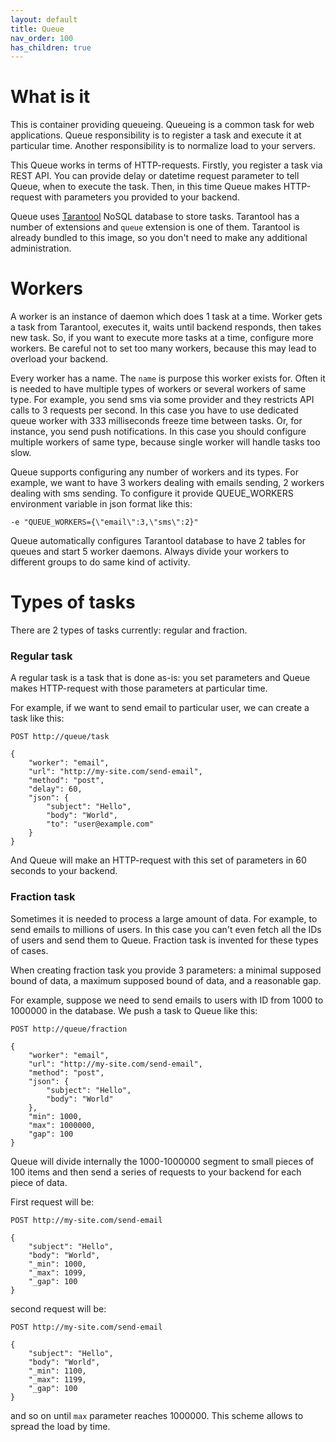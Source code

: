 ```yaml
---
layout: default
title: Queue
nav_order: 100
has_children: true
---
```


What is it
==========

This is container providing queueing.
Queueing is a common task for web applications.
Queue responsibility is to register a task and execute it at particular time.
Another responsibility is to normalize load to your servers.

This Queue works in terms of HTTP-requests. Firstly, you register a task via REST API.
You can provide delay or datetime request parameter to tell Queue, when to execute the task.
Then, in this time Queue makes HTTP-request with parameters you provided to your backend.

Queue uses [Tarantool](https://www.tarantool.io/) NoSQL database to store tasks.
Tarantool has a number of extensions and `queue` extension is one of them.
Tarantool is already bundled to this image, so you don't need to make any additional administration.

Workers
=======

A worker is an instance of daemon which does 1 task at a time.
Worker gets a task from Tarantool, executes it, waits until backend responds, then takes new task.
So, if you want to execute more tasks at a time, configure more workers.
Be careful not to set too many workers, because this may lead to overload your backend.

Every worker has a name. The `name` is purpose this worker exists for.
Often it is needed to have multiple types of workers or several workers of same type.
For example, you send sms via some provider and they restricts API calls to 3 requests per second.
In this case you have to use dedicated queue worker with 333 milliseconds freeze time between tasks.
Or, for instance, you send push notifications.
In this case you should configure multiple workers of same type, because single worker will handle tasks too slow.

Queue supports configuring any number of workers and its types.
For example, we want to have 3 workers dealing with emails sending, 2 workers dealing with sms sending.
To configure it provide QUEUE_WORKERS environment variable in json format like this:

```
-e "QUEUE_WORKERS={\"email\":3,\"sms\":2}"
```

Queue automatically configures Tarantool database to have 2 tables for queues and start 5 worker daemons.
Always divide your workers to different groups to do same kind of activity.

Types of tasks
==============

There are 2 types of tasks currently: regular and fraction.

### Regular task

A regular task is a task that is done as-is: you set parameters and Queue makes HTTP-request with those parameters at particular time.

For example, if we want to send email to particular user, we can create a task like this:

```
POST http://queue/task

{
    "worker": "email",
    "url": "http://my-site.com/send-email",
    "method": "post",
    "delay": 60,
    "json": {
        "subject": "Hello",
        "body": "World",
        "to": "user@example.com"
    }
}
```

And Queue will make an HTTP-request with this set of parameters in 60 seconds to your backend.

### Fraction task

Sometimes it is needed to process a large amount of data. For example, to send emails to millions of users.
In this case you can't even fetch all the IDs of users and send them to Queue.
Fraction task is invented for these types of cases.

When creating fraction task you provide 3 parameters: a minimal supposed bound of data, a maximum supposed bound of data, and a reasonable gap.

For example, suppose we need to send emails to users with ID from 1000 to 1000000 in the database.
We push a task to Queue like this:

```
POST http://queue/fraction

{
    "worker": "email",
    "url": "http://my-site.com/send-email",
    "method": "post",
    "json": {
        "subject": "Hello",
        "body": "World"
    },
    "min": 1000,
    "max": 1000000,
    "gap": 100
}
```

Queue will divide internally the 1000-1000000 segment to small pieces of 100 items
and then send a series of requests to your backend for each piece of data.

First request will be:

```
POST http://my-site.com/send-email

{
    "subject": "Hello",
    "body": "World",
    "_min": 1000,
    "_max": 1099,
    "_gap": 100
}
```

second request will be:

```
POST http://my-site.com/send-email

{
    "subject": "Hello",
    "body": "World",
    "_min": 1100,
    "_max": 1199,
    "_gap": 100
}
```

and so on until `max` parameter reaches 1000000. This scheme allows to spread the load by time.
